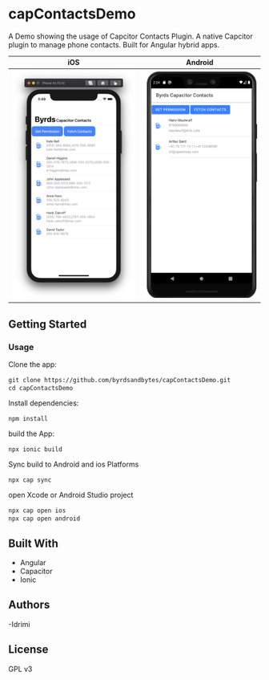 # capContactsDemo

A Demo showing the usage of Capcitor Contacts Plugin. A native Capcitor plugin to manage phone contacts. Built for Angular hybrid apps.



<!-- <img src="https://github.com/byrdsandbytes/capContactsDemo/raw/master/imgs/screenIOS.png" width="400">

<img src="https://github.com/byrdsandbytes/capContactsDemo/raw/master/imgs/screenPixel.png" width="400"> -->

iOS             |  Android
:-------------------------:|:-------------------------:
<img src="https://github.com/byrdsandbytes/capContactsDemo/raw/master/imgs/screenIOS.png" width="400">  |  <img src="https://github.com/byrdsandbytes/capContactsDemo/raw/master/imgs/screenPixel.png" width="350">

## Getting Started

### Usage

Clone the app:
``````
git clone https://github.com/byrdsandbytes/capContactsDemo.git
cd capContactsDemo
``````

Install dependencies:
``````
npm install
``````

build the App:
```
npx ionic build
```

Sync build to Android and ios Platforms
`````
npx cap sync
`````

open Xcode or Android Studio project

```
npx cap open ios 
npx cap open android
```


## Built With
- Angular
- Capacitor 
- Ionic

## Authors
-Idrimi 

## License
GPL v3